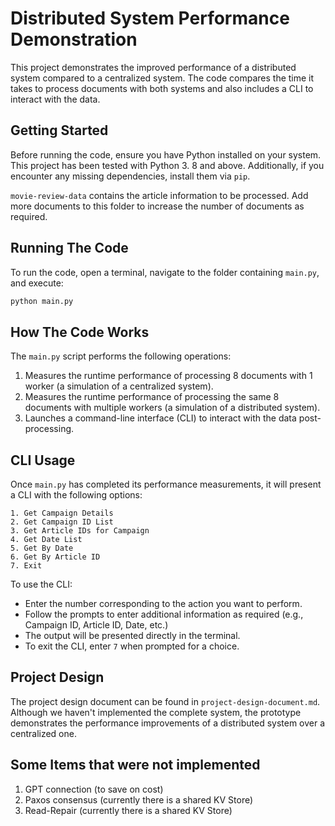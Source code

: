 # Distributed System Performance Demonstration

This project demonstrates the improved performance of a distributed system compared to a centralized system. The code compares the time it takes to process documents with both systems and also includes a CLI to interact with the data.

## Getting Started

Before running the code, ensure you have Python installed on your system. This project has been tested with Python 3.
8 and above. Additionally, if you encounter any missing dependencies, install them via `pip`.

`movie-review-data` contains the article information to be processed. Add more documents to this folder to increase 
the number of documents as required.

## Running The Code

To run the code, open a terminal, navigate to the folder containing `main.py`, and execute:

```bash
python main.py
```

## How The Code Works

The `main.py` script performs the following operations:

1. Measures the runtime performance of processing 8 documents with 1 worker (a simulation of a centralized system).
2. Measures the runtime performance of processing the same 8 documents with multiple workers (a simulation of a distributed system).
3. Launches a command-line interface (CLI) to interact with the data post-processing.

## CLI Usage

Once `main.py` has completed its performance measurements, it will present a CLI with the following options:

```
1. Get Campaign Details
2. Get Campaign ID List
3. Get Article IDs for Campaign
4. Get Date List
5. Get By Date
6. Get By Article ID
7. Exit
```

To use the CLI:

- Enter the number corresponding to the action you want to perform.
- Follow the prompts to enter additional information as required (e.g., Campaign ID, Article ID, Date, etc.)
- The output will be presented directly in the terminal.
- To exit the CLI, enter `7` when prompted for a choice.

## Project Design

The project design document can be found in `project-design-document.md`. Although we haven't implemented the 
complete system, the prototype demonstrates the performance improvements of a distributed system over a centralized 
one.

## Some Items that were not implemented
1. GPT connection (to save on cost)
2. Paxos consensus (currently there is a shared KV Store)
3. Read-Repair (currently there is a shared KV Store)
